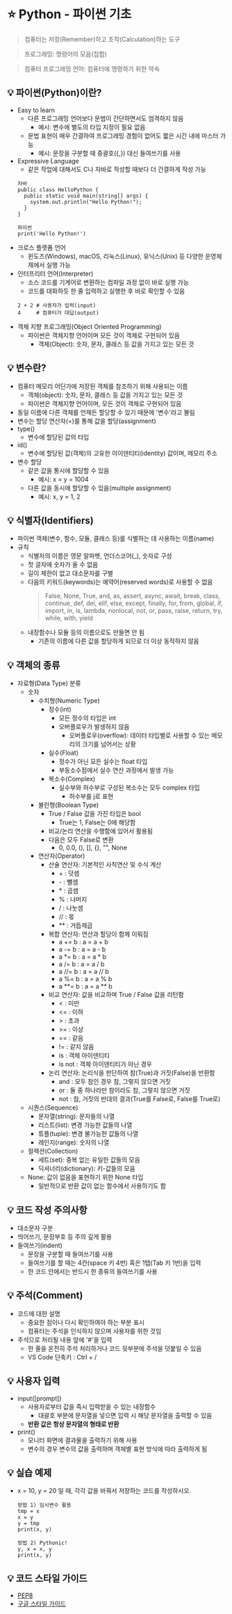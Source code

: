 # ⭐ Python - 파이썬 기초

> 컴퓨터는 저장(Remember)하고 조작(Calculation)하는 도구

> 프로그래밍: 명령어의 모음(집합)

> 컴퓨터 프로그래밍 언어: 컴퓨터에 명령하기 위한 약속


## 💡 파이썬(Python)이란?
- Easy to learn
  - 다른 프로그래밍 언어보다 문법이 간단하면서도 엄격하지 않음
    - 예시: 변수에 별도의 타입 지정이 필요 없음
  - 문법 표현이 매우 간결하여 프로그래밍 경험이 없어도 짧은 시간 내에 마스터 가능
    - 예시: 문장을 구분할 때 중괄호({,}) 대신 들여쓰기를 사용
- Expressive Language
  - 같은 작업에 대해서도 C나 자바로 작성할 때보다 더 간결하게 작성 가능
  ```
  자바
  public class HelloPython {
    public static void main(string[] args) {
      system.out.println("Hello Python!");
    }
  }
  ```
  ```
  파이썬
  print('Hello Python!')
  ```
- 크로스 플랫폼 언어
  - 윈도즈(Windows), macOS, 리눅스(Linux), 유닉스(Unix) 등 다양한 운영체제에서 실행 가능
- 인터프리터 언어(Interpreter)
  - 소스 코드를 기계어로 변환하는 컴파일 과정 없이 바로 실행 가능
  - 코드를 대화하듯 한 줄 입력하고 실행한 후 바로 확인할 수 있음
  ```
  2 + 2 # 사용자가 입력(input)  
  4     # 컴퓨터가 대답(output)
  ```
- 객체 지향 프로그래밍(Object Oriented Programming)
  - 파이썬은 객체지향 언어이며 모든 것이 객체로 구현되어 있음
    - 객체(Object): 숫자, 문자, 클래스 등 값을 가지고 있는 모든 것

## 💡 변수란?
- 컴퓨터 메모리 어딘가에 저장된 객체를 참조하기 위해 사용되는 이름
  - 객체(object): 숫자, 문자, 클래스 등 값을 가지고 있는 모든 것
  - 파이썬은 객체지향 언어이며, 모든 것이 객체로 구현되어 있음
- 동일 이름에 다른 객체를 언제든 할당할 수 있기 때문에 '변수'라고 불림
- 변수는 할당 연산자(=)를 통해 값을 할당(assignment)
- type()
  - 변수에 할당된 값의 타입
- id()
  - 변수에 할당된 값(객체)의 고유한 이이덴티티(identity) 값이며, 메모리 주소
- 변수 할당
  - 같은 값을 통시에 할당할 수 있음
    - 예시: x = y = 1004
  - 다른 값을 동시에 할당할 수 있음(multiple assignment)
    - 예시: x, y = 1, 2

## 💡 식별자(Identifiers)
- 파이썬 객체(변수, 함수, 모듈, 클래스 등)를 식별하는 데 사용하는 이름(name)
- 규칙
  - 식별자의 이름은 영문 알파벳, 언더스코어(_), 숫자로 구성
  - 첫 글자에 숫자가 올 수 없음
  - 길이 제한이 없고 대소문자를 구별
  - 다음의 키워드(keywords)는 예약어(reserved words)로 사용할 수 없음
    > False, None, True, and, as, assert, async, await, break, class, continue, def, del, elif, else, except, finally, for, from, global, if, import, in, is, lambda, nonlocal, not, or, pass, raise, return, try, while, with, yield
  - 내장함수나 모듈 등의 이름으로도 만들면 안 됨
    - 기존의 이름에 다른 값을 할당하게 되므로 더 이상 동작하지 않음

## 💡 객체의 종류
- 자료형(Data Type) 분류
  - 숫자
    - 수치형(Numeric Type)
      - 정수(int)
        - 모든 정수의 타입은 int
        - 오버플로우가 발생하지 않음
          - 오버플로우(overflow): 데이터 타입별로 사용할 수 있는 메모리의 크기를 넘어서는 상황
      - 실수(Float)
        - 정수가 아닌 모든 실수는 float 타입
        - 부동소수점에서 실수 연산 과정에서 발생 가능
      - 복소수(Complex)
        - 실수부와 허수부로 구성된 복소수는 모두 complex 타입
          - 허수부를 j로 표현
    - 불린형(Boolean Type)
      - True / False 값을 가진 타입은 bool
        - True는 1, False는 0에 해당함
      - 비교/논리 연산을 수행함에 있어서 활용됨
      - 다음은 모두 False로 변환
        - 0, 0.0, (), [], {}, "", None
    - 연산자(Operator)
      - 산술 연산자: 기본적인 사칙연산 및 수식 계산
        - \+ : 덧셈
        - \- : 뺄셈
        - \* : 곱셈
        - % : 나머지
        - / : 나눗셈
        - // : 몫
        - ** : 거듭제곱
      - 복합 연산자: 연산과 할당이 함께 이뤄짐
        - a += b : a = a + b
        - a -= b : a = a - b
        - a *= b : a = a * b
        - a /= b : a = a / b
        - a //= b : a = a // b
        - a %= b : a = a % b
        - a **= b : a = a ** b
      - 비교 연산자: 값을 비교하며 True / False 값을 리턴함
        - < : 미만
        - <= : 이하
        - \> : 초과
        - \>= : 이상
        - == : 같음
        - != : 같지 않음
        - is : 객체 아이덴티티
        - is not : 객체 아이덴티티가 아닌 경우
      - 논리 연산자: 논리식을 판단하여 참(True)과 거짓(False)을 반환함
        - and : 모두 참인 경우 참, 그렇지 않으면 거짓
        - or : 둘 중 하나라만 참이라도 참, 그렇지 않으면 거짓
        - not : 참, 거짓의 반대의 결과(True를 False로, False를 True로)
  - 시퀀스(Sequence)
    - 문자열(string): 문자들의 나열
    - 리스트(list): 변경 가능한 값들의 나열
    - 튜플(tuple): 변경 불가능한 값들의 나열
    - 레인지(range): 숫자의 나열
  - 컬렉션(Collection)
    - 세트(set): 중복 없는 유일한 값들의 모음
    - 딕셔너리(dictionary): 키-값들의 모음
  - None: 값이 없음을 표현하기 위한 None 타입
    - 일반적으로 반환 값이 없는 함수에서 사용하기도 함


## 💡 코드 작성 주의사항
- 대소문자 구분
- 띄어쓰기, 문장부호 등 주의 깊게 활용
- 들여쓰기(indent)
  - 문장을 구분할 때 들여쓰기를 사용
  - 들여쓰기를 할 때는 4칸(space 키 4번) 혹은 1탭(Tab 키 1번)을 입력
  - 한 코드 안에서는 반드시 한 종류의 들여쓰기를 사용

## 💡 주석(Comment)
- 코드에 대한 설명
  - 중요한 점이나 다시 확인하여야 하는 부분 표시
  - 컴퓨터는 주석을 인식하지 않으며 사용자를 위한 것임
- 주석으로 처리될 내용 앞에 '#'을 입력
  - 한 줄을 온전히 주석 처리하거나 코드 뒷부분에 주석을 덧붙일 수 있음
  - VS Code 단축키 : Ctrl + /

## 💡 사용자 입력
- input([prompt])
  - 사용자로부터 값을 즉시 입력받을 수 있는 내장함수
    - 대괄호 부분에 문자열을 넣으면 입력 시 해당 문자열을 출력할 수 있음
  - **반환 값은 항상 문자열의 형태로 반환**
- print()
  - 모니터 화면에 결과물을 출력하기 위해 사용
  - 변수의 경우 변수의 값을 출력하며 객체별 표현 방식에 따라 출력하게 됨

## 💡 실습 예제
- x = 10, y = 20 일 때, 각각 값을 바꿔서 저장하는 코드를 작성하시오.
  ```
  방법 1) 임시변수 활용  
  tmp = x  
  x = y  
  y = tmp  
  print(x, y)
  ```
  ```
  방법 2) Pythonic!  
  y, x = x, y  
  print(x, y)
  ```

## 💡 코드 스타일 가이드
- [PEP8](https://peps.python.org/pep-0008/)
- [구글 스타일 가이드](https://google.github.io/styleguide/pyguide.html)